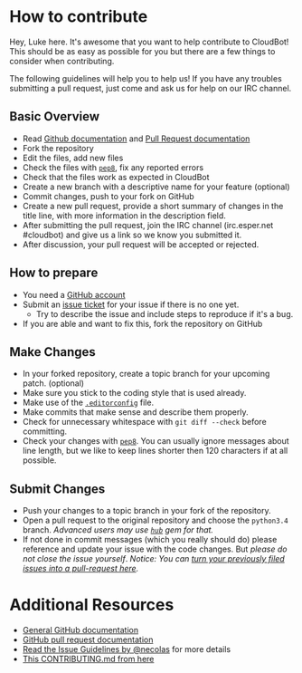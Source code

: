# How to contribute

Hey, Luke here. It's awesome that you want to help contribute to CloudBot!
This should be as easy as possible for you but there are a few things to consider when contributing.

The following guidelines will help you to help us! If you have any troubles submitting a pull request, just come and ask us for help on our IRC channel.

## Basic Overview

* Read [Github documentation](http://help.github.com/) and [Pull Request documentation](http://help.github.com/send-pull-requests/)
* Fork the repository
* Edit the files, add new files
* Check the files with [`pep8`](https://pypi.python.org/pypi/pep8), fix any reported errors
* Check that the files work as expected in CloudBot
* Create a new branch with a descriptive name for your feature (optional)
* Commit changes, push to your fork on GitHub
* Create a new pull request, provide a short summary of changes in the title line, with more information in the description field.
* After submitting the pull request, join the IRC channel (irc.esper.net #cloudbot) and give us a link so we know you submitted it.
* After discussion, your pull request will be accepted or rejected.

## How to prepare

* You need a [GitHub account](https://github.com/signup/free)
* Submit an [issue ticket](https://github.com/ClouDev/CloudBot/issues) for your issue if there is no one yet.
  * Try to describe the issue and include steps to reproduce if it's a bug.
* If you are able and want to fix this, fork the repository on GitHub

## Make Changes

* In your forked repository, create a topic branch for your upcoming patch. (optional) 
* Make sure you stick to the coding style that is used already.
* Make use of the [`.editorconfig`](http://editorconfig.org/) file.
* Make commits that make sense and describe them properly.
* Check for unnecessary whitespace with `git diff --check` before committing.
* Check your changes with [`pep8`](https://pypi.python.org/pypi/pep8). You can usually ignore messages about line length, but we like to keep lines shorter then 120 characters if at all possible.

## Submit Changes

* Push your changes to a topic branch in your fork of the repository.
* Open a pull request to the original repository and choose the `python3.4` branch.
	_Advanced users may use [`hub`](https://github.com/defunkt/hub#git-pull-request) gem for that._
* If not done in commit messages (which you really should do) please reference and update your issue with the code changes. But _please do not close the issue yourself_.
_Notice: You can [turn your previously filed issues into a pull-request here](http://issue2pr.herokuapp.com/)._

# Additional Resources

* [General GitHub documentation](http://help.github.com/)
* [GitHub pull request documentation](http://help.github.com/send-pull-requests/)
* [Read the Issue Guidelines by @necolas](https://github.com/necolas/issue-guidelines/blob/master/CONTRIBUTING.md) for more details
* [This CONTRIBUTING.md from here](https://github.com/anselmh/CONTRIBUTING.md)
